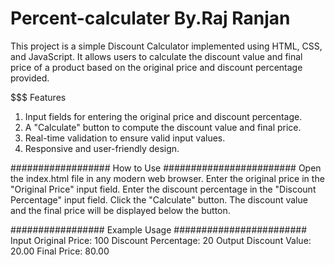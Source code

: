 # Percent-calculater By.Raj Ranjan

This project is a simple Discount Calculator implemented using HTML, CSS, and JavaScript. It allows users to calculate the discount value and final price of a product based on the original price and discount percentage provided.

$$$$$$$$$$$$$$$$$$$$$$$$$$$$$$$$$$$$$$$$$$$$$$$$$$$$$$$$$$$$$$$$$$$$$$$$$$$$$$$$$$$$$$$
Features
1. Input fields for entering the original price and discount percentage.
2. A "Calculate" button to compute the discount value and final price.
3. Real-time validation to ensure valid input values.
4. Responsive and user-friendly design.

##################    How to Use    ########################
Open the index.html file in any modern web browser.
Enter the original price in the "Original Price" input field.
Enter the discount percentage in the "Discount Percentage" input field.
Click the "Calculate" button.
The discount value and the final price will be displayed below the button.

################# Example Usage ########################
Input
Original Price: 100
Discount Percentage: 20
Output
Discount Value: 20.00
Final Price: 80.00
